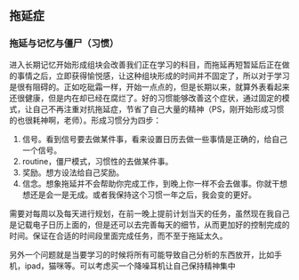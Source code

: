 

## 拖延症

### 拖延与记忆与僵尸（习惯）

进入长期记忆开始形成组块会改善我们正在学习的科目，而拖延再短暂延后正在做的事情之后，立即获得愉悦感，让这种组块形成的时间并不固定了，所以对于学习是很有阻碍的。正如吃砒霜一样，开始一点点的，但是长期以来，就算外表看起来还很健康，但是内在却已经在腐烂了。好的习惯能够改善这个症状，通过固定的模式，让自己不再注重对抗拖延症，节省了自己大量的精神（PS，刚开始形成习惯的也很耗神啊，老师）。形成习惯分为四步：

1. 信号。看到信号要去做某件事，看来设置日历去做一些事情是正确的，给自己一个信号。
2. routine，僵尸模式，习惯性的去做某件事。
3. 奖励。想方设法给自己奖励。
4. 信念。想象拖延并不会帮助你完成工作，到晚上你一样不会去做事。你就干想想还是会一是无成。或者我保持这个习惯一年之后，我会变的更好。

需要对每周以及每天进行规划，在前一晚上提前计划当天的任务，虽然现在我自己是记载电子日历上面的，但是还可以去完善每天的细节，从而更加好的控制完成的时间。保证在合适的时间段里面完成任务，而不至于拖延太久。

另外一个问题就是当要学习的时候将所有可能导致自己分析的东西放开，比如手机，ipad，猫咪等。可以考虑买一个降噪耳机让自己保持精神集中